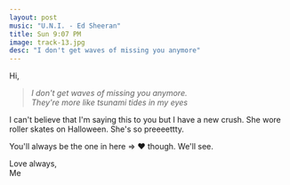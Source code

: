 ```yaml
---
layout: post
music: "U.N.I. - Ed Sheeran"
title: Sun 9:07 PM
image: track-13.jpg
desc: "I don't get waves of missing you anymore"
---
```


Hi,

> *I don't get waves of missing you anymore.*    
> *They're more like tsunami tides in my eyes*

I can't believe that I'm saying this to you but I have a new crush. She wore roller skates on Halloween. She's so preeeettty.

You'll always be the one in here => ❤️ though. We'll see.

Love always,    
Me
